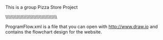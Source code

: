 This is a group Pizza Store Project

\\\\\\\\\\\\\\\\\\\\\\\\\\\\\\\\\\\\\\\\\\\\\\\\\\\\\\\\\\\\\\\\\\\\\\\\\

ProgramFlow.xml is a file that you can open with http://www.draw.io and contains the flowchart design for the website.
